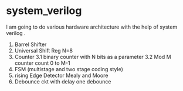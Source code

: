 # system_verilog
I am going to do various hardware architecture with the help of system verilog .
1. Barrel Shifter 
2. Universal Shift Reg N=8
3. Counter
    3.1 binary counter with N bits as a parameter
    3.2 Mod M counter count 0 to M-1
4. FSM (multistage and two stage coding style)
5. rising Edge Detector
   Mealy and Moore
6. Debounce ckt with delay one debounce 
